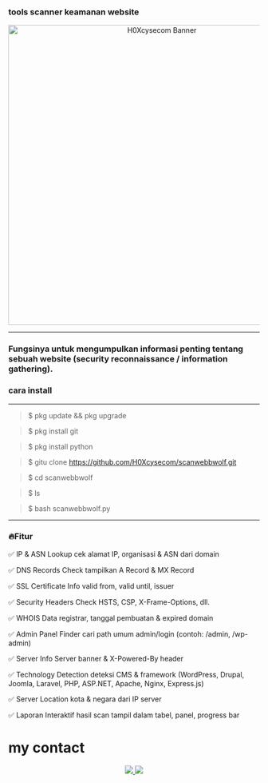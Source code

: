 ### tools scanner keamanan website 

<p align="center">
  <img src="https://f.top4top.io/p_3548uxbn50.jpg" alt="H0Xcysecom Banner" width="600"/>
</p>

---

### Fungsinya untuk mengumpulkan informasi penting tentang sebuah website (security reconnaissance / information gathering).

 ### cara install

---

> $ pkg update && pkg upgrade 

> $ pkg install git

> $ pkg install python

> $ gitu clone https://github.com/H0Xcysecom/scanwebbwolf.git

> $ cd scanwebbwolf

> $ ls 

> $ bash scanwebbwolf.py

---

### 🔥Fitur

✅ IP & ASN Lookup  cek alamat IP, organisasi & ASN dari domain

✅ DNS Records Check  tampilkan A Record & MX Record

✅ SSL Certificate Info  valid from, valid until, issuer

✅ Security Headers Check  HSTS, CSP, X-Frame-Options, dll.

✅ WHOIS Data  registrar, tanggal pembuatan & expired domain

✅ Admin Panel Finder  cari path umum admin/login (contoh: /admin, /wp-admin)

✅ Server Info  Server banner & X-Powered-By header

✅ Technology Detection  deteksi CMS & framework (WordPress, Drupal, Joomla, Laravel, PHP, ASP.NET, Apache, Nginx, Express.js)

✅ Server Location  kota & negara dari IP server

✅ Laporan Interaktif  hasil scan tampil dalam tabel, panel, progress bar


# my contact
<p align="center">
  <a href="https://t.me/ownFrostWolf">
    <img src="https://img.shields.io/badge/Telegram-000000?style=for-the-badge&logo=telegram&logoColor=white" />
  </a>
  <a href="https://www.tiktok.com/@latest_news_team.markasv?_t=ZS-8zmyWM7yZBB&_r=1">
    <img src="https://img.shields.io/badge/TikTok-000000?style=for-the-badge&logo=tiktok&logoColor=white" />
  </a>
</p>
